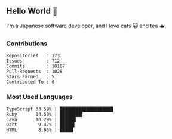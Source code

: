 ## Hello World 👋

I'm a Japanese software developer, and I love cats 😺 and tea 🫖.

### Contributions

    Repositories   : 173
    Issues         : 712
    Commits        : 10107
    Pull-Requests  : 1028
    Stars Earned   : 5
    Contributed To : 0

### Most Used Languages

    TypeScript 33.59% | ████████████████████
    Ruby       14.50% | ████████▌
    Java       10.29% | ██████
    Dart        9.47% | █████▌
    HTML        8.65% | █████
